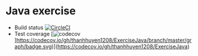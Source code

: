 # Java exercise

- Build status [![CircleCI](https://circleci.com/gh/thanhhuyen1208/ExerciseJava.svg?style=svg)](https://circleci.com/gh/thanhhuyen1208/ExerciseJava)
- Test coverage [![codecov](https://codecov.io/gh/thanhuyen1208/ExerciseJava/branch/master/graph/badge.svg)]https://codecov.io/gh/thanhhuyen1208/ExerciseJava/branch/master/graph/badge.svg)](https://codecov.io/gh/thanhhuyen1208/ExerciseJava)
